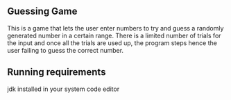 ## Guessing Game

This is a game that lets the user enter numbers to try and guess a randomly generated number in a certain range. There is a limited number of trials for the input and once all the trials are used up, the program steps hence the user failing to guess the correct number.

## Running requirements
jdk installed in your system
code editor